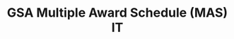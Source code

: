 ---
title: GSA Multiple Award Schedule (MAS) IT
year:
description: Resources related to MAS IT delivering best value on over 7.5 million innovative IT products and solutions.
external_url: www.gsa.gov/technology/technology-purchasing-programs/mas-information-technology
content_tags:
type: link
filters: vehicle-solutions it-best-in-class-vehicles for-contracting-officers
---